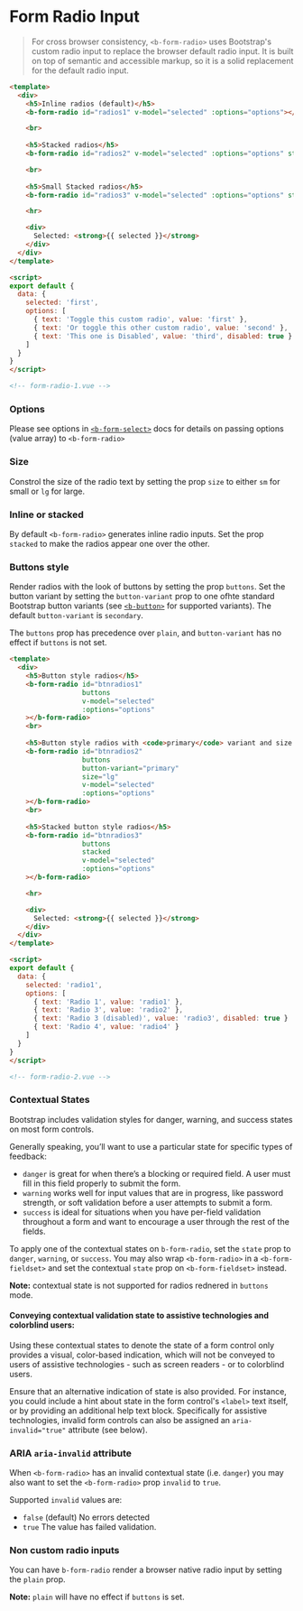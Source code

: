 # Form Radio Input

> For cross browser consistency, `<b-form-radio>` uses Bootstrap's custom
radio input to replace the browser default radio input. It is built on top of
semantic and accessible markup, so it is a solid replacement for the default radio input.

```html
<template>
  <div>
    <h5>Inline radios (default)</h5>
    <b-form-radio id="radios1" v-model="selected" :options="options"></b-form-radio>

    <br>
    
    <h5>Stacked radios</h5>
    <b-form-radio id="radios2" v-model="selected" :options="options" stacked></b-form-radio>

    <br>
    
    <h5>Small Stacked radios</h5>
    <b-form-radio id="radios3" v-model="selected" :options="options" stacked size="sm"></b-form-radio>

    <hr>

    <div>
      Selected: <strong>{{ selected }}</strong>
    </div>
  </div> 
</template>

<script>
export default {
  data: {
    selected: 'first',
    options: [
      { text: 'Toggle this custom radio', value: 'first' },
      { text: 'Or toggle this other custom radio', value: 'second' },
      { text: 'This one is Disabled', value: 'third', disabled: true }
    ]
  }
}
</script>

<!-- form-radio-1.vue -->
```

### Options

Please see options in [`<b-form-select>`](./form-select) docs for details on passing
options (value array) to `<b-form-radio>`

### Size
Constrol the size of the radio text by setting the prop `size` to either `sm` for small or
`lg` for large.

### Inline or stacked
By default `<b-form-radio>` generates inline radio inputs. Set the prop `stacked` to make
the radios appear one over the other.


### Buttons style
Render radios with the look of buttons by setting the prop `buttons`. Set the button variant by
setting the `button-variant` prop to one ofhte standard Bootstrap button variants (see
[`<b-button>`](./button) for supported variants). The default `button-variant` is `secondary`.

The `buttons` prop has precedence over `plain`, and `button-variant` has no effect if
`buttons` is not set.

```html
<template>
  <div>
    <h5>Button style radios</h5>
    <b-form-radio id="btnradios1"
                  buttons
                  v-model="selected"
                  :options="options"
    ></b-form-radio>
    <br>
    
    <h5>Button style radios with <code>primary</code> variant and size <code>lg</code></h5>
    <b-form-radio id="btnradios2"
                  buttons
                  button-variant="primary"
                  size="lg"
                  v-model="selected"
                  :options="options"
    ></b-form-radio>
    <br>
    
    <h5>Stacked button style radios</h5>
    <b-form-radio id="btnradios3"
                  buttons
                  stacked
                  v-model="selected"
                  :options="options"
    ></b-form-radio>

    <hr>

    <div>
      Selected: <strong>{{ selected }}</strong>
    </div>
  </div> 
</template>

<script>
export default {
  data: {
    selected: 'radio1',
    options: [
      { text: 'Radio 1', value: 'radio1' },
      { text: 'Radio 3', value: 'radio2' },
      { text: 'Radio 3 (disabled)', value: 'radio3', disabled: true }
      { text: 'Radio 4', value: 'radio4' }
    ]
  }
}
</script>

<!-- form-radio-2.vue -->
```

### Contextual States
Bootstrap includes validation styles for danger, warning, and success states on most form controls.

Generally speaking, you’ll want to use a particular state for specific types of feedback:
- `danger` is great for when there’s a blocking or required field. A user must fill in
this field properly to submit the form.
- `warning` works well for input values that are in progress, like password strength, or
soft validation before a user attempts to submit a form.
- `success` is ideal for situations when you have per-field validation throughout a form
and want to encourage a user through the rest of the fields.

To apply one of the contextual states on `b-form-radio`, set the `state` prop
to `danger`, `warning`, or `success`.  You may also wrap `<b-form-radio>` in a
`<b-form-fieldset>` and set the contextual `state` prop on `<b-form-fieldset>` instead.

**Note:** contextual state is not supported for radios rednered in `buttons` mode.

#### Conveying contextual validation state to assistive technologies and colorblind users:
Using these contextual states to denote the state of a form control only provides
a visual, color-based indication, which will not be conveyed to users of assistive
technologies - such as screen readers - or to colorblind users.

Ensure that an alternative indication of state is also provided. For instance, you
could include a hint about state in the form control's `<label>` text itself, or by
providing an additional help text block. Specifically for assistive technologies, 
invalid form controls can also be assigned an `aria-invalid="true"` attribute (see below).


### ARIA `aria-invalid` attribute
When `<b-form-radio>` has an invalid contextual state (i.e. `danger`) you may also
want to set the `<b-form-radio>` prop `invalid` to `true`.

Supported `invalid` values are:
- `false` (default) No errors detected
- `true` The value has failed validation.


### Non custom radio inputs
You can have `b-form-radio` render a browser native radio input by setting the `plain` prop.

**Note:** `plain` will have no effect if `buttons` is set.

